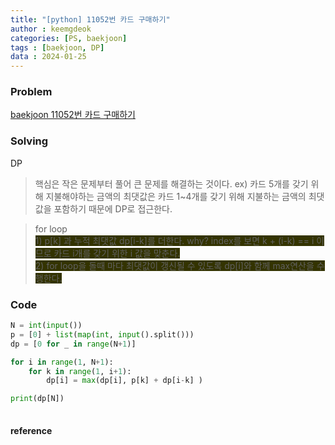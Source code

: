 ```yaml
---
title: "[python] 11052번 카드 구매하기"
author : keemgdeok
categories: [PS, baekjoon]
tags : [baekjoon, DP]
data : 2024-01-25
---
```



### Problem
[baekjoon 11052번 카드 구매하기](https://www.acmicpc.net/problem/11052)


### Solving 
DP
> 핵심은 작은 문제부터 풀어 큰 문제를 해결하는 것이다.
> ex\) 카드 5개를 갖기 위해 지불해야하는 금액의 최댓값은 카드 1~4개를 갖기 위해 지불하는 금액의 최댓값을 포함하기 때문에 DP로 접근한다.

> for loop  
> <span style="background-color:#333300">1\) p[k] 과 누적 최댓값 dp[i-k]를 더한다. why? index를 보면 k + (i-k) == i 이므로 카드 i개를 갖기 위한 i 값을 맞춘다. </span>  
> <span style="background-color:#333300">2\) for loop을 돌때 마다 최댓값이 갱신될 수 있도록 dp[i]와 함께 max연산을 수행한다.</span>

### Code
```py
N = int(input())
p = [0] + list(map(int, input().split()))
dp = [0 for _ in range(N+1)]

for i in range(1, N+1):
    for k in range(1, i+1):
        dp[i] = max(dp[i], p[k] + dp[i-k] ) 

print(dp[N])
        
```


#### reference
